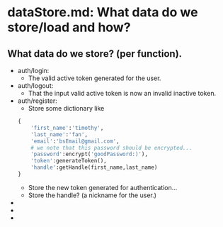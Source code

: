 # dataStore.md: What data do we store/load and how?

## What data do we store? (per function).
- auth/login:
    - The valid active token generated for the user.
- auth/logout:
    - That the input valid active token is now an invalid inactive token.
- auth/register:
    - Store some dictionary like
    ```python
    {
        'first_name':'timothy',
        'last_name':'fan',
        'email':'bsEmail@gmail.com',
        # we note that this password should be encrypted...
        'password':encrypt('goodPassword:)'),
        'token':generateToken(),
        'handle':getHandle(first_name,last_name)
    }
    ```
    - Store the new token generated for authentication...
    - Store the handle? (a nickname for the user.)
-
-
-


